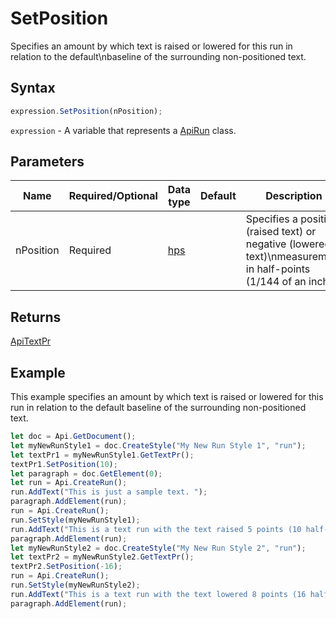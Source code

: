 # SetPosition

Specifies an amount by which text is raised or lowered for this run in relation to the default\nbaseline of the surrounding non-positioned text.

## Syntax

```javascript
expression.SetPosition(nPosition);
```

`expression` - A variable that represents a [ApiRun](../ApiRun.md) class.

## Parameters

| **Name** | **Required/Optional** | **Data type** | **Default** | **Description** |
| ------------- | ------------- | ------------- | ------------- | ------------- |
| nPosition | Required | [hps](../../Enumeration/hps.md) |  | Specifies a positive (raised text) or negative (lowered text)\nmeasurement in half-points (1/144 of an inch). |

## Returns

[ApiTextPr](../../ApiTextPr/ApiTextPr.md)

## Example

This example specifies an amount by which text is raised or lowered for this run in relation to the default baseline of the surrounding non-positioned text.

```javascript editor-docx
let doc = Api.GetDocument();
let myNewRunStyle1 = doc.CreateStyle("My New Run Style 1", "run");
let textPr1 = myNewRunStyle1.GetTextPr();
textPr1.SetPosition(10);
let paragraph = doc.GetElement(0);
let run = Api.CreateRun();
run.AddText("This is just a sample text. ");
paragraph.AddElement(run);
run = Api.CreateRun();
run.SetStyle(myNewRunStyle1);
run.AddText("This is a text run with the text raised 5 points (10 half-points). ");
paragraph.AddElement(run);
let myNewRunStyle2 = doc.CreateStyle("My New Run Style 2", "run");
let textPr2 = myNewRunStyle2.GetTextPr();
textPr2.SetPosition(-16);
run = Api.CreateRun();
run.SetStyle(myNewRunStyle2);
run.AddText("This is a text run with the text lowered 8 points (16 half-points).");
paragraph.AddElement(run);
```
